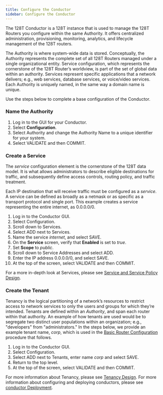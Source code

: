 ```yaml
---
title: Configure the Conductor
sidebar: Configure the Conductor
---
```

 
The 128T Conductor is a 128T instance that is used to manage the 128T Routers you configure within the same Authority. It offers centralized administration, provisioning, monitoring, analytics, and lifecycle management of the 128T routers. 

The Authority is where system-wide data is stored. Conceptually, the Authority represents the complete set of all 128T Routers managed under a single organizational entity. Service configuration, which represents the cornerstone of the 128T Router’s worldview, is part of the set of global data within an authority. Services represent specific applications that a network delivers; e.g., web services, database services, or voice/video services. Each Authority is uniquely named, in the same way a domain name is unique.

Use the steps below to complete a base configuration of the Conductor.

### Name the Authority
1. Log in to the GUI for your Conductor.
2. Select **Configuration**.
3. Select Authority and change the Authority Name to a unique identifier for your system.
4. Select VALIDATE and then COMMIT.

### Create a Service
The *service* configuration element is the cornerstone of the 128T data model. It is what allows administrators to describe eligible destinations for traffic, and subsequently define access controls, routing policy, and traffic treatment. 

Each IP destination that will receive traffic must be configured as a *service*. A service can be defined as broadly as a netmask or as specific as a transport protocol and single port. This example creates a service representing the entire internet, as 0.0.0.0/0.

1.	Log in to the Conductor GUI.
2.	Select Configuration.
3.	Scroll down to Services.
4.	Select ADD next to Services.
5.	Name the service *internet*, and select SAVE.
6.	On the **Service** screen, verify that **Enabled** is set to *true*.
7.  Set **Scope** to *public*.
8.  Scroll down to Service Addresses and select ADD.
9.  Enter the IP address 0.0.0.0/0, and select SAVE.
10. At the top of the screen, select VALIDATE and then COMMIT. 

For a more in-depth look at Services, please see [Service and Service Policy Design](bcp_service_and_service_policy_design.md).

### Create the Tenant

Tenancy is the logical partitioning of a network’s resources to restrict access to network services to only the users and groups for which they’re intended. Tenants are defined within an *Authority*, and span each router within that authority. An example of how tenants are used would be to segregate two distinct user populations within an organization; e.g., "developers" from "administrators."
In the steps below, we provide an example tenant name, _corp_, which is used in the [Basic Router Configuration](intro_basic_router_config.md) procedure that follows.

1.	Log in to the Conductor GUI.
2.	Select Configuration.
3.	Select ADD next to Tenants, enter name _corp_ and select SAVE. 
4.	Return to the top level. 
5.	At the top of the screen, select VALIDATE and then COMMIT.

For more information about Tenancy, please see [Tenancy Design](bcp_tenants.mdx).
For more information about configuring and deploying conductors, please see [conductor Deployment](bcp_conductor_deployment.md).
